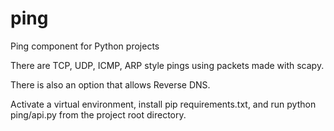 # ping

Ping component for Python projects

There are TCP, UDP, ICMP, ARP style pings using packets made with scapy.

There is also an option that allows Reverse DNS.

Activate a virtual environment, install pip requirements.txt, and run python ping/api.py from the project root directory.